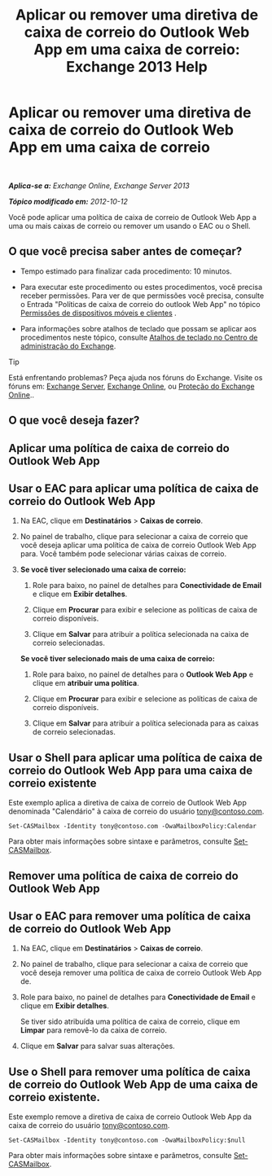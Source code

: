 ﻿---
title: 'Aplicar ou remover uma diretiva de caixa de correio do Outlook Web App em uma caixa de correio: Exchange 2013 Help'
TOCTitle: Aplicar ou remover uma diretiva de caixa de correio do Outlook Web App em uma caixa de correio
ms:assetid: 51d8e269-b0d5-4bc7-9b3d-0460871e54fa
ms:mtpsurl: https://technet.microsoft.com/pt-br/library/Dd876884(v=EXCHG.150)
ms:contentKeyID: 50485584
ms.date: 05/22/2018
mtps_version: v=EXCHG.150
ms.translationtype: MT
---

# Aplicar ou remover uma diretiva de caixa de correio do Outlook Web App em uma caixa de correio

 

_**Aplica-se a:** Exchange Online, Exchange Server 2013_

_**Tópico modificado em:** 2012-10-12_

Você pode aplicar uma política de caixa de correio de Outlook Web App a uma ou mais caixas de correio ou remover um usando o EAC ou o Shell.

## O que você precisa saber antes de começar?

  - Tempo estimado para finalizar cada procedimento: 10 minutos.

  - Para executar este procedimento ou estes procedimentos, você precisa receber permissões. Para ver de que permissões você precisa, consulte o Entrada "Políticas de caixa de correio do outlook Web App" no tópico [Permissões de dispositivos móveis e clientes](clients-and-mobile-devices-permissions-exchange-2013-help.md) .

  - Para informações sobre atalhos de teclado que possam se aplicar aos procedimentos neste tópico, consulte [Atalhos de teclado no Centro de administração do Exchange](keyboard-shortcuts-in-the-exchange-admin-center-exchange-online-protection-help.md).


> [!TIP]
> Está enfrentando problemas? Peça ajuda nos fóruns do Exchange. Visite os fóruns em: <A href="https://go.microsoft.com/fwlink/p/?linkid=60612">Exchange Server</A>, <A href="https://go.microsoft.com/fwlink/p/?linkid=267542">Exchange Online</A>, ou <A href="https://go.microsoft.com/fwlink/p/?linkid=285351">Proteção do Exchange Online</A>..



## O que você deseja fazer?

## Aplicar uma política de caixa de correio do Outlook Web App

## Usar o EAC para aplicar uma política de caixa de correio do Outlook Web App

1.  Na EAC, clique em **Destinatários** \> **Caixas de correio**.

2.  No painel de trabalho, clique para selecionar a caixa de correio que você deseja aplicar uma política de caixa de correio Outlook Web App para. Você também pode selecionar várias caixas de correio.

3.  **Se você tiver selecionado uma caixa de correio:** 
    
    1.  Role para baixo, no painel de detalhes para **Conectividade de Email** e clique em **Exibir detalhes**.
    
    2.  Clique em **Procurar** para exibir e selecione as políticas de caixa de correio disponíveis.
    
    3.  Clique em **Salvar** para atribuir a política selecionada na caixa de correio selecionadas.
    
    **Se você tiver selecionado mais de uma caixa de correio:** 
    
    1.  Role para baixo, no painel de detalhes para o **Outlook Web App** e clique em **atribuir uma política**.
    
    2.  Clique em **Procurar** para exibir e selecione as políticas de caixa de correio disponíveis.
    
    3.  Clique em **Salvar** para atribuir a política selecionada para as caixas de correio selecionadas.

## Usar o Shell para aplicar uma política de caixa de correio do Outlook Web App para uma caixa de correio existente

Este exemplo aplica a diretiva de caixa de correio de Outlook Web App denominada "Calendário" à caixa de correio do usuário tony@contoso.com.

    Set-CASMailbox -Identity tony@contoso.com -OwaMailboxPolicy:Calendar

Para obter mais informações sobre sintaxe e parâmetros, consulte [Set-CASMailbox](https://technet.microsoft.com/pt-br/library/bb125264\(v=exchg.150\)).

## Remover uma política de caixa de correio do Outlook Web App

## Usar o EAC para remover uma política de caixa de correio do Outlook Web App

1.  Na EAC, clique em **Destinatários** \> **Caixas de correio**.

2.  No painel de trabalho, clique para selecionar a caixa de correio que você deseja remover uma política de caixa de correio Outlook Web App de.

3.  Role para baixo, no painel de detalhes para **Conectividade de Email** e clique em **Exibir detalhes**.
    
    Se tiver sido atribuída uma política de caixa de correio, clique em **Limpar** para removê-lo da caixa de correio.

4.  Clique em **Salvar** para salvar suas alterações.

## Use o Shell para remover uma política de caixa de correio do Outlook Web App de uma caixa de correio existente.

Este exemplo remove a diretiva de caixa de correio Outlook Web App da caixa de correio do usuário tony@contoso.com.

    Set-CASMailbox -Identity tony@contoso.com -OwaMailboxPolicy:$null

Para obter mais informações sobre sintaxe e parâmetros, consulte [Set-CASMailbox](https://technet.microsoft.com/pt-br/library/bb125264\(v=exchg.150\)).

